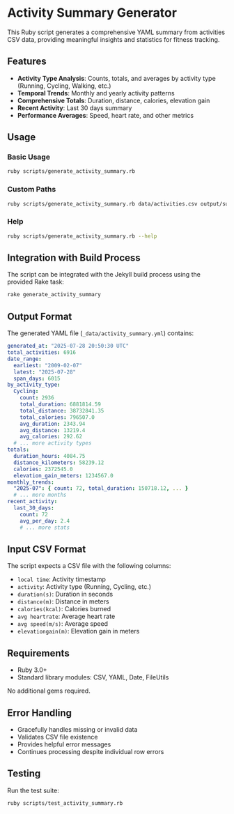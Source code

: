 # Activity Summary Generator

This Ruby script generates a comprehensive YAML summary from activities CSV data, providing meaningful insights and statistics for fitness tracking.

## Features

- **Activity Type Analysis**: Counts, totals, and averages by activity type (Running, Cycling, Walking, etc.)
- **Temporal Trends**: Monthly and yearly activity patterns
- **Comprehensive Totals**: Duration, distance, calories, elevation gain
- **Recent Activity**: Last 30 days summary
- **Performance Averages**: Speed, heart rate, and other metrics

## Usage

### Basic Usage
```bash
ruby scripts/generate_activity_summary.rb
```

### Custom Paths
```bash
ruby scripts/generate_activity_summary.rb data/activities.csv output/summary.yml
```

### Help
```bash
ruby scripts/generate_activity_summary.rb --help
```

## Integration with Build Process

The script can be integrated with the Jekyll build process using the provided Rake task:

```bash
rake generate_activity_summary
```

## Output Format

The generated YAML file (`_data/activity_summary.yml`) contains:

```yaml
generated_at: "2025-07-28 20:50:30 UTC"
total_activities: 6916
date_range:
  earliest: "2009-02-07"
  latest: "2025-07-28"
  span_days: 6015
by_activity_type:
  Cycling:
    count: 2936
    total_duration: 6881814.59
    total_distance: 38732841.35
    total_calories: 796507.0
    avg_duration: 2343.94
    avg_distance: 13219.4
    avg_calories: 292.62
  # ... more activity types
totals:
  duration_hours: 4084.75
  distance_kilometers: 58239.12
  calories: 2372545.0
  elevation_gain_meters: 1234567.0
monthly_trends:
  "2025-07": { count: 72, total_duration: 150718.12, ... }
  # ... more months
recent_activity:
  last_30_days:
    count: 72
    avg_per_day: 2.4
    # ... more stats
```

## Input CSV Format

The script expects a CSV file with the following columns:
- `local time`: Activity timestamp
- `activity`: Activity type (Running, Cycling, etc.)
- `duration(s)`: Duration in seconds
- `distance(m)`: Distance in meters
- `calories(kcal)`: Calories burned
- `avg heartrate`: Average heart rate
- `avg speed(m/s)`: Average speed
- `elevationgain(m)`: Elevation gain in meters

## Requirements

- Ruby 3.0+
- Standard library modules: CSV, YAML, Date, FileUtils

No additional gems required.

## Error Handling

- Gracefully handles missing or invalid data
- Validates CSV file existence
- Provides helpful error messages
- Continues processing despite individual row errors

## Testing

Run the test suite:
```bash
ruby scripts/test_activity_summary.rb
```